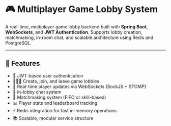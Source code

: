 # 🎮 Multiplayer Game Lobby System

A real-time, multiplayer game lobby backend built with **Spring Boot**, **WebSockets**, and **JWT Authentication**. Supports lobby creation, matchmaking, in-room chat, and scalable architecture using Redis and PostgreSQL.

---

## 🚀 Features

- 🔐 JWT-based user authentication
- 🧑‍🤝‍🧑 Create, join, and leave game lobbies
- 🔄 Real-time player updates via WebSockets (SockJS + STOMP)
- 💬 In-lobby chat system
- 🎯 Matchmaking system (FIFO or skill-based)
- 📊 Player stats and leaderboard tracking
- ⚡ Redis integration for fast in-memory operations
- 📚 Scalable, modular service structure
